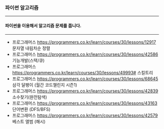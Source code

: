 ### 파이썬 알고리즘

---

#### 파이썬을 이용해서 알고리즘 문제를 풉니다.

---
- 프로그래머스 https://programmers.co.kr/learn/courses/30/lessons/12917 문자열 내림차순 정렬
- 프로그래머스 https://programmers.co.kr/learn/courses/30/lessons/42586 기능개발(스택/큐)
- 프로그래머스 https://programmers.co.kr/learn/courses/30/lessons/49993# 스킬트리
- 프로그래머스 https://programmers.co.kr/learn/courses/30/lessons/68645 삼각 달팽이 (월간 코드챌린지 시즌1)
- 프로그래머스 https://programmers.co.kr/learn/courses/30/lessons/42839 소수찾기(완전탐색)
- 프로그래머스 https://programmers.co.kr/learn/courses/30/lessons/43163 단어변환 (DFS/BFS)
- 프로그래머스 https://programmers.co.kr/learn/courses/30/lessons/42579 베스트 앨범 (해시)